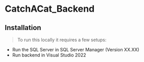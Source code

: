 # CatchACat_Backend
## Installation

> To run this locally it requires a few setups: 
- Run the SQL Server in SQL Server Manager (Version XX.XX)
- Run backend in Visual Studio 2022
